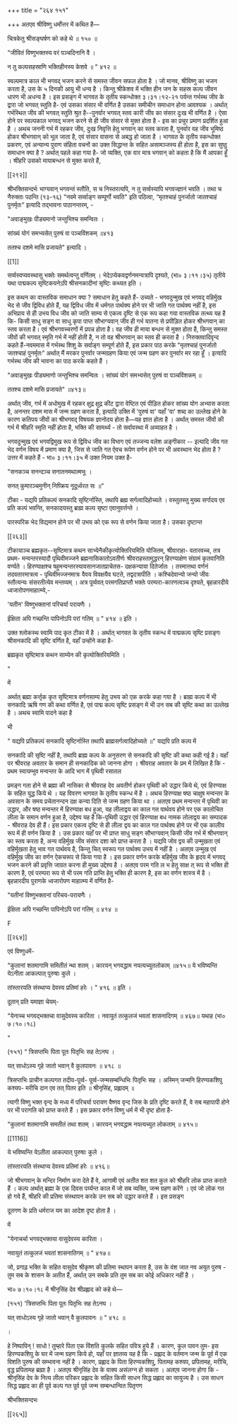 +++
title = "२६४ १५१"

+++
अतएव श्रीविष्णु धर्मोत्तर में कथित है— 

चित्रकेतु श्रीसङ्घर्षण को कहे थे ॥ १५० ॥ 

"जीवितं विष्णुभक्तस्य वरं पञ्चदिनानि वै । 

न तु कल्पसहस्राणि भक्तिहीनस्य केशवे ॥ " ४१२ ॥ 

स्वल्पमात्र काल भी भगवद् भजन करने से समस्त जीवन सफल होता है । जो मानव, श्रीविष्णु का भजन करता है, उस के ५ दिनकी आयु भी धन्य है । किन्तु श्रीकेशव में भक्ति हीन जन के सहस्र कल्प जीवन धारण भी अधन्य है । इस प्रसङ्ग में भागवत के तृतीय स्कन्धोक्त ३।३१।१२-२१ पर्यन्त गर्भस्थ जीव के द्वारा जो भगवत् स्तुति है- एवं उसका संसार भी वर्णित है उसका समीचीन समाधान होना आवश्यक । अर्थात् गर्भस्थित जीव की भगवत् स्तुति श्रुत है--पुनर्वार भगवत् स्तव कारी जीव का संसार दुःख भी वर्णित है । ऐसा होने पर स्वल्पकाल भगवद् भजन करने से ही जीव संसार से मुक्त होता है - इस का प्रचुर प्रमाण प्रदर्शित हुआ है । अथच जननी गर्भ में रहकर जीव, दुःख निवृत्ति हेतु भगवान् का स्तव करता है, पुनर्वार वह जीव भूमिष्ठ होकर श्रीभगवान् को भूल जाता है, एवं संसार वासना से अबद्ध हो जाता है । भागवत के तृतीय स्कन्धोक्त प्रकरण, एवं अन्यान्य पुराण संहिता वचनों का उक्त सिद्धान्त के सहित असामञ्जस्य ही होता है, इस का सुष्ठु समाधान क्या है ? अर्थात् पहले कहा गया है- जो व्यक्ति, एक वार मात्र भगवान् को कहता है कि मैं आपका हूँ । श्रीहरि उसको मायाबन्धन से मुक्त करते हैं, 

[[२९२]] 

श्रीभक्तिसन्दर्भः भाग्यवान् भगवन्तं स्तौति, स च निस्तरत्यपि, न तु सर्व्वस्यापि भगवज्ज्ञानं भवति । तथा च नैरुक्ताः पठन्ति (१३-१६) "नवमे सर्व्वाङ्ग सम्पूर्णो भवति" इति पठित्वा, “मृतश्चाहं पुनर्जातो जातश्चाहं पुनर्मृतः” इत्यादि तद्भावना पाठानन्तरम्, - 

"अवाङ्मुखः पीड्यमानो जन्तुभिश्च समन्वितः । 

सांख्यं योगं समभ्यसेत् पुरुषं वा पञ्चविंशकम् ॥४१३ 

ततश्च दशमे मासि प्रजायते" इत्यादि । 

[[1]]

सर्व्वस्वप्यवस्थासु भक्तेः समर्थत्वन्तु वर्णितम् । भेदेऽप्येकवद्वर्णनमन्यत्रापि दृश्यते, (भा० ३।११।३५) तृतीये यथा पाद्मकल्प सृष्टिकयनेऽपि श्रीसनकादीनां सृष्टिः कथ्यत इति । 

इस कथन का वास्तविक समाधान क्या ? समाधान हेतु कहते हैं- उच्यते - भगवदुन्मुख एवं भगवद् वहिर्मुख भेद से जीव द्विविध होते हैं, यह द्विविध जीव में धर्मगत पार्थक्य होने पर भी जाति गत पार्थक्य नहीं है, इस अभिप्राय से ही उभय विध जीव को जाति साम्य से एकत्व दृष्टि से एक रूप कहा गया वास्तविक तत्थ्य यह है कि- किसी साधु सङ्ग वा साधु कृपा पाप्त सौभाग्यवान् जीव ही गर्भ यातना से प्रपीड़ित होकर श्रीभगवान् का स्तव करता है। एवं श्रीभगवच्चरणों में प्रपन्न होता है। वह जीव ही माया बन्धन से मुक्त होता है, किन्तु समस्त जीवों की भगवत् स्मृति गर्भ में नहीं होती है, न तो वह श्रीभगवान् का स्तव ही करता है । निरुक्तवादिवृन्द कहते हैं-नवममास में गर्भस्थ शिशु के सर्वाङ्ग सम्पूर्ण होते हैं, इस प्रकार पाठ करके "मृतश्चाहं पुनर्जातो जतश्चाहं पुनर्मृतः” अर्थात् मैं मरकर पुनर्वार जन्मग्रहण किया एवं जन्म ग्रहण कर पुनर्वार मर रहा हूँ । इत्यादि गर्भस्थ जीव की भावना का पाठ करके कहते हैं । 

"अवाङ्मुखः पीड्यमाणो जन्तुभिश्च समन्वितः । सांख्यं योगं समभ्यसेत् पुरुषं वा पञ्चविंशकम् ॥ 

ततश्च दशमे मासि प्रजायते" ॥४१३॥ 

अर्थात् जीव, गर्भ में अधोमुख में रहकर क्षुद्र क्षुद्र कीट द्वारा वेष्टित एवं पीड़ित होकर सांख्य योग अभ्यास करता है, अनन्तर दशम मास में जन्म ग्रहण करता है, इत्यादि उक्ति में 'पुरुषं वा' यहाँ 'वा' शब्द का उल्लेख होने के कारण कतिपय जीवों का श्रीभगवद् विषयक ज्ञानोदय होता है—यह ज्ञात होता है । अर्थात् समस्त जीवों की गर्भ में श्रीहरि स्मृति नहीं होता है, भक्ति की सामर्थ्य - तो सर्वावस्था में अव्याहत है । 

भगवदुन्मुख एवं भगवद्विमुख रूप से द्विविध जीव का विभाग एवं तज्जन्य वलेश अङ्गीकार -- इत्यादि जीव गत भेद वर्णन विषय में प्रमाण क्या है, जिस से जाति गत ऐवच रूपेण वर्णन होने पर भी अवस्थान भेद होता है ? उत्तर में कहते हैं - भा० ३।११।३५ में उक्त नियम उक्त है- 

"सनकञ्च सनन्दञ्च सनातनमथात्मभूः । 

सनत् कुमारञ्चमुनीन् निष्क्रिय नूदूर्ध्वरत सः ॥" 

टीका - यद्यपि प्रतिकल्पं सनकादि सृष्टिर्नास्ति, तथापि ब्रह्म सर्गत्वादिहोच्यते । वस्तुतस्तु मुख्य सर्गादय एव प्रति कल्पं भवन्ति, सनकादयस्तु ब्राह्म कल्प सृष्टा एवानुवर्त्तन्ते । 

पारस्परिक भेद विद्यमान होने पर भी उभय को एक रूप से वर्णन किया जाता है। उसका दृष्टान्त 



[[२६३]]

टीकायाञ्च ब्रह्मकृत--सृष्टिमात्र कथन साभ्येनैकीकृत्योक्तिरियमिति योजितम्, श्रीवाराहा- वतारवच्च, तत्र प्रथम- मन्वन्तरस्यादौ पृथिवीमज्जने ब्रह्मनासिकातोऽवतीर्णः श्रीवराहस्तामुद्धरन् हिरण्याक्षेण संग्रामं कृतवानिति वर्ण्यते । हिरण्याक्षश्च षहुमन्वन्तरस्यावसानजातप्राचेतस- दक्षकन्याया दितेर्जातः । तस्मात्तथा वर्णनं तदवतारमात्रत्व - पृथिवीमज्जनमात्रः वैवय विवक्षयैव घटते, तद्वदत्रापीति । कश्चिदेवान्यो जन्यो जीवः स्तौत्यन्यः संसरतीत्येव मन्तव्यम् । अत्र पूर्व्ववत् परमगतिप्राप्तौ भक्तेः परम्परा-कारणत्वञ्च दृश्यते, बृहन्नारदीये ध्वजारोपणमाहात्म्ये,- 

'यतीन' विष्णुभक्तानां परिचर्या परायणैः । 

ईक्षिता अपि गच्छन्ति पापिनोऽपि परां गतिम् ॥ " ४१४ ॥ इति । 

उक्त श्लोकस्थ स्वामि पाद कृत टीका में है । अर्थात् भागवत के तृतीय स्कन्ध में पाद्मकल्प सृष्टि प्रसङ्गः श्रीसनकादि की सृष्टि वर्णित है, वहाँ उन्होंने कहा है- 

ब्रह्मकृत सृष्टिमात्र कथन साम्येन की कृत्योक्तिरियमिति । 

" 

में 

अर्थात् ब्रह्मा कर्त्तृक कृत सृष्टिमात्र वर्णनसाम्य हेतु उभय को एक करके कहा गया है । ब्राह्म कल्प में भी सनकादि ऋषि गण की कथा वर्णित है, एवं पाद्म कल्प सृष्टि प्रसङ्ग में भी उन सब की सृष्टि कथा का उल्लेख है । अथच स्वामि पादने कहा है 

भी 

" यद्यपि प्रतिकल्पं सनकादि सृष्टिर्नास्ति तथापि ब्राह्मसर्गत्वादिहोच्यते ॥" यद्यपि प्रति कल्प में 

सनकादि की सृष्टि नहीं है, तथापि ब्राह्म कल्प के अनुसरण से सनकादि की सृष्टि की कथा कही गई है। यहाँ पर श्रीवराह अवतार के समान ही सनकादिक को जानना होगा । श्रीवराह अवतार के प्रम में लिखित है कि - प्रथम स्वायम्भुव मन्वन्तर के आदि भाग में पृथिवी रसातल 

प्रमङ्ग गता होने से ब्रह्मा की नासिका से श्रीवराह देव अवतीर्ण होकर पृथिवी को उद्धार किये थे, एवं हिरण्याक्ष के सहित युद्ध किये थे । यह विवरण भागवत के तृतीय स्कन्ध में है । अथच हिरण्याक्ष षष्ठ चाक्षुष मन्वन्तर के अवसान के समय प्रचेतानन्दन दक्ष कन्या दिति से जन्म ग्रहण किया था । अतएव प्रथम मन्वन्तर में पृथिवी का उद्धार, और षष्ठ मन्वन्तर में हिरण्याक्ष बध हुआ, यह लीलाद्वय का काल गत पार्थवय होने पर एक कालोचित लीला के समान वर्णन हुआ है, उद्देश्य यह है कि-पृथिवी उद्धार एवं हिरण्याक्ष बध नामक लोलाद्वय का सम्पादक - श्रीवराह देव ही हैं। इस प्रकार एकत्व दृष्टि से ही लीला द्वय का काल गत पार्थक्य होने पर भी एक कालीय रूप में ही वर्णन किया है । उस प्रकार यहाँ पर भी प्राप्त साधु सङ्ग सौभाग्यवान् किसी जीव गर्भ में श्रीभगवान् का स्तव करता है, अन्य वहिर्मुख जीव संसार दशा को प्राप्त करता है । यद्यपि जोव द्वय की उन्मुखता एवं वहिर्मुखता हेतु भाव गत पार्थवय है, किन्तु चित् स्वरूप गत पार्थक्य उभय में नहीं है । अतएव उन्मुख एवं वहिर्मुख जीव का वर्णन ऐकचरूप से किया गया है । इस प्रकार वर्णन करके बहिर्मुख जीव के हृदय में भगवद् भजन करने की प्रवृत्ति जाग्रत करना ही मुख्य उद्देश्य है । अतएव परम गति ल भ हेतु साक्ष त् रूप से भक्ति ही कारण है, एवं परम्परा रूप से भी परम गति प्राप्ति हेतु भक्ति ही कारण है, इस का वर्णन शास्त्र में है । बृहन्नारदीय पुराणके ध्वजारोपण माहात्म्य में वर्णित है- 

"यतीनां विष्णुभक्तानां परिचय-परायणैः । 

ईक्षिता अपि गच्छन्ति पापिनोऽपि परां गतिम् ॥ ४१४ ॥ 

F 

[[२६४]] 



एवं विष्णुधमें- 

"कुलानां शतमागामि समितीतं न्था शतम् । कारयन् भगवद्धाम नयत्यच्युतलोकाम् ॥४१५॥ ये भविष्यन्ति येऽनीता आकल्पात् पुरुषाः कुले । 

तांस्तारयति संस्थाप्य देवस्य प्रतिमां हरेः । " ४१६ ॥ इति । 

दूतान् प्रति यमाज्ञा चेयम्- 

"येनाच्च भगवद्भक्तचा वासुदेवस्य कारिता । नवायुतं तत्कुलजं भवतां शासनादिगम् ॥ ४६७॥ यथाह (भा० ७।१०।१८) 

" 

(१५१) “ त्रिसप्तभिः पिता पूतः पितृभिः सह तेऽनघ । 

यत् साधोऽस्य गृहे जातो भवान् वै कुलपावनः ॥ ४१८ ॥ 

त्रिसप्तभिः प्राचीन कल्पगत तदीय-पूर्व्व- पूर्व्व-जन्मसम्बन्धिभिः पितृभिः सह । अस्मिन् जन्मनि हिरण्यकशिपु कश्यप- मरीचि दान एव तत् पितर इति ॥ श्रीनृसिंह, प्रह्लादम् ॥ 

त्यागी विष्णु भक्त वृन्द के मध्य में परिचर्या परायण वैष्णव वृन्द जिस के प्रति दृष्टि करते हैं, वे सब महापापी होने पर भी परागति को प्राप्त करते हैं । इस प्रकार वर्णन विष्णु धर्म में भी दृष्ट होता है- 

"कुलानां शतमागामि समतीतं तथा शतम् । कारयन् भगवद्धाम नयत्यच्युत लोकताम् ॥ ४१५॥ 

[[1116]]

ये भविष्यन्ति येऽतीता आकल्पात् पुरुषाः कुले । 

तांस्तारयति संस्थाप्य देवस्य प्रतिमां हरेः ॥ ४१६॥ 

जो श्रीभगवान् के मन्दिर निर्माण करा देते हैं वे, आगामी एवं अतीत शत शत कुल को श्रीहरि लोक प्राप्त कराते हैं । कल्प अर्थात् ब्रह्मा के एक दिवस पर्य्यन्त काल में जो सब व्यक्ति, जन्म ग्रहण करेंगे । एवं जो लोक गत हो गये हैं, श्रीहरि की प्रतिमा संस्थापन करके उन सब को उद्धार करते हैं । इस प्रसङ्ग 

दूतगण के प्रति धर्मराज यम का आदेश दृष्ट होता है । 

में 

"येनाचर्चा भगवद्भक्तया वासुदेवस्य कारिता । 

नवायुतं तत्कुलजं भवतां शासनातिगम् ॥ " ४१७॥ 

जो, प्रगाढ़ भक्ति के सहित वासुदेव श्रीकृष्ण की प्रतिमा स्थापन करता है, उस के वंश जात नव अयुत पुरुष - तुम सब के शासन के अतीत हैं, अर्थात् उन सबके प्रति तुम सब का कोई अधिकार नहीं है । 

भा० ७।१०।१८ में श्रीनृसिंह देव श्रीप्रह्लाद को कहे थे— 

(१५१) 'त्रिसप्तभिः पिता पूतः पितृभिः सह तेऽनघ । 

यत् साधोऽस्य गृहे जातो भवान् वै कुलपावनः ॥ " ४१८ ॥ 

। 

हे निष्पापिन् ! साधो ! तुम्हारे पिता एक विंशति कुलके सहित पवित्र हुये हैं । कारण, कुल पावन तुम- इस हिरण्यकशिपु के घर में जन्म ग्रहण किये हो, यहाँ पर ज्ञातव्य यह है कि - प्रह्लाद के वर्तमान जन्म के पूर्व में एक विशति पुरुष की सम्भावना नहीं है । कारण, प्रह्लाद के पिता हिरण्यकशिपु, पितामह कश्यप, प्रपितामह, मरीचि, वृद्ध प्रपितामह ब्रह्मा है । अतएव श्रीनृसिंह देव के वाक्य असंलग्न हो सकता । अतएव जानना होगा कि - श्रीनृसिंह देव के नित्य लीला परिकर प्रह्लाद के सहित किसी साधन सिद्ध प्रह्लाद का सायुज्य है । उस साधन सिद्ध प्रह्लाद का ही पूर्व कल्प गत पूर्व पूर्व जन्म सम्बन्धान्वित पितृगण 

श्रीभक्तिसन्दभः 

[[२६५]]
